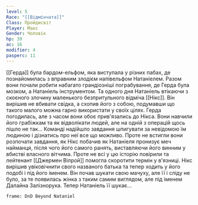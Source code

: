 ```yaml
---
level: 5
Race: "[[Відмінчата]]"
Class: Пройдисвіт
Player: Макс
Gender: Чоловік
hp: 39
ac: 16
modifier: 4
pasperc: 11
---
```

[[Герда]] була бардом-ельфом, яка виступала у різних пабах, де познайомилась з вправним злодієм напівельфом Натаніелем. Разом вони почали робити набагато грандіозніші пограбування, де Герда була мозком, а Натаніель інструментом. Та одного дня Натаніель втікаючи з скоєного злочину маленького безпритульного відміча [[Нікс]]. Він вирішив не вбивати свідка, а схопив його з собою, подумавши що такого малого можна гарно використати у своїх цілях. Герда погодилась, але з часом вони обоє прив'язались до Нікса. Вони навчили його грабіжкам та як відволікати людей, але на одній з операцій щось пішло не так... 
Команді надійшло завдання шпигувати за невідомою їм людиною і дізнатись про неї все що можливо. Проте не встигли вони розпочати завдання, як Нікс побачив як Натаніеля пронизує меч найманця, після чого його самого ранять, виставляючи його винним у вбистві власного вітчима. Проте не всі у цю історію повірили та лейтенант [[Джермен Вілрой]] помогла скоротити термін у в'язниці. 
Нікс вирішив увіковічнити свого названого батька та тепер ходить у його подобі і під його іменем. Він почав шукати свою мачуху, але її і сліду не було, за те появилась жінка з таким самим виглядом, але під іменем Далайна Залізнорука. Тепер Натаніель її шукає...
```custom-frames
frame: DnD Beyond Nataniel
```